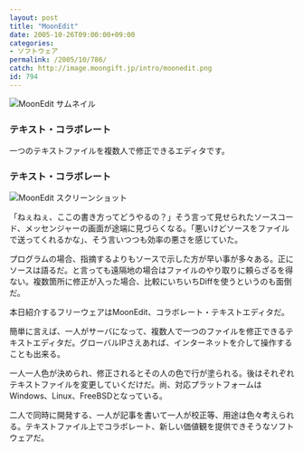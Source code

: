 ```yaml
---
layout: post
title: "MoonEdit"
date: 2005-10-26T09:00:00+09:00
categories:
- ソフトウェア
permalink: /2005/10/786/
catch: http://image.moongift.jp/intro/moonedit.png
id: 794
---
```

 ![MoonEdit サムネイル](http://image.moongift.jp/intro/moonedit.s.png "MoonEdit サムネイル")
  

### テキスト・コラボレート
  
一つのテキストファイルを複数人で修正できるエディタです。  
<!--more-->  

### テキスト・コラボレート
  

![MoonEdit スクリーンショット](http://image.moongift.jp/intro/moonedit.png "MoonEdit スクリーンショット")

  

「ねぇねぇ、ここの書き方ってどうやるの？」そう言って見せられたソースコード、メッセンジャーの画面が途端に見づらくなる。「悪いけどソースをファイルで送ってくれるかな」、そう言いつつも効率の悪さを感じていた。

  

プログラムの場合、指摘するよりもソースで示した方が早い事が多々ある。正にソースは語るだ。と言っても遠隔地の場合はファイルのやり取りに頼らざるを得ない。複数箇所に修正が入った場合、比較にいちいちDiffを使うというのも面倒だ。

  

本日紹介するフリーウェアはMoonEdit、コラボレート・テキストエディタだ。

  

簡単に言えば、一人がサーバになって、複数人で一つのファイルを修正できるテキストエディタだ。グローバルIPさえあれば、インターネットを介して操作することも出来る。

  

一人一人色が決められ、修正されるとその人の色で行が塗られる。後はそれぞれテキストファイルを変更していくだけだ。尚、対応プラットフォームはWindows、Linux、FreeBSDとなっている。

  

二人で同時に開発する、一人が記事を書いて一人が校正等、用途は色々考えられる。テキストファイル上でコラボレート、新しい価値観を提供できそうなソフトウェアだ。

  

